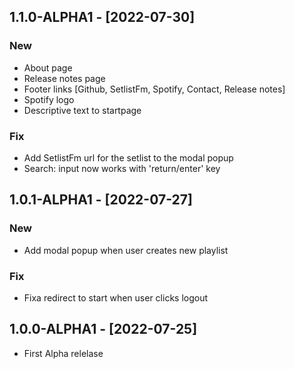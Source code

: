 ## 1.1.0-ALPHA1 - [2022-07-30]

### New

- About page
- Release notes page
- Footer links [Github, SetlistFm, Spotify, Contact, Release notes]
- Spotify logo
- Descriptive text to startpage

### Fix

- Add SetlistFm url for the setlist to the modal popup
- Search: input now works with 'return/enter' key

## 1.0.1-ALPHA1 - [2022-07-27]

### New

- Add modal popup when user creates new playlist

### Fix

- Fixa redirect to start when user clicks logout

## 1.0.0-ALPHA1 - [2022-07-25]

- First Alpha relelase
